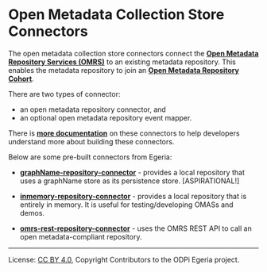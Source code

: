 <!-- SPDX-License-Identifier: CC-BY-4.0 -->
<!-- Copyright Contributors to the ODPi Egeria project. -->
  
# Open Metadata Collection Store Connectors

The open metadata collection store connectors connect the
**[Open Metadata Repository Services (OMRS)](../../../../repository-services)** to
an existing metadata repository.
This enables the metadata repository to join
an **[Open Metadata Repository Cohort](../../../../repository-services/docs/open-metadata-repository-cohort.md)**.

There are two types of connector:
* an open metadata repository connector, and
* an optional open metadata repository event mapper.

There is **[more documentation](docs/README.md)** on these connectors to
help developers understand more about building these connectors.

Below are some pre-built connectors from Egeria:

* **[graphName-repository-connector](graphName-repository-connector)** -
provides a local repository that uses a graphName store as its persistence store. [ASPIRATIONAL!]

* **[inmemory-repository-connector](inmemory-repository-connector)** -
provides a local repository that is entirely in memory.  It is useful for
testing/developing OMASs and demos.

* **[omrs-rest-repository-connector](omrs-rest-repository-connector)** -
uses the OMRS REST API to call an open metadata-compliant repository.

----
License: [CC BY 4.0](https://creativecommons.org/licenses/by/4.0/),
Copyright Contributors to the ODPi Egeria project.